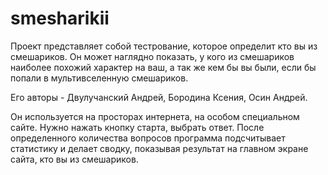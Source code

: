 # smesharikii
Проект представляет собой тестрование, которое определит кто вы из смешариков. Он может наглядно показать, у кого из смешариков наиболее похожий характер на ваш, а так же кем бы вы были, если бы попали в мультивселенную смешариков.


Его авторы - Двулучанский Андрей, Бородина Ксения, Осин Андрей.

Он используется на просторах интернета, на особом специальном сайте. Нужно нажать кнопку старта, выбрать ответ. После определенного количества вопросов программа подсчитывает статистику и делает сводку, показывая результат на главном экране сайта, кто вы из смешариков. 
